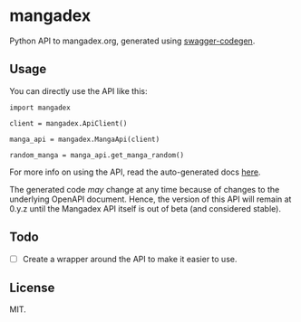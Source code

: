 # mangadex

Python API to mangadex.org, generated using [swagger-codegen](https://github.com/swagger-api/swagger-codegen).

## Usage

You can directly use the API like this:

```
import mangadex

client = mangadex.ApiClient()

manga_api = mangadex.MangaApi(client)

random_manga = manga_api.get_manga_random()
```

For more info on using the API, read the auto-generated docs [here](api_docs/README.md).

The generated code *may* change at any time because of changes to the underlying OpenAPI document.
Hence, the version of this API will remain at 0.y.z until the Mangadex API itself is out of beta (and considered stable).

## Todo

- [ ] Create a wrapper around the API to make it easier to use.

## License

MIT.
